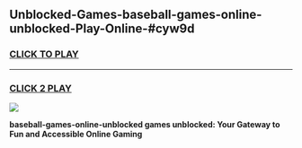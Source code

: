 
## Unblocked-Games-baseball-games-online-unblocked-Play-Online-#cyw9d
<h3>
<a href="https://premium.freeplayer.one?title=baseball-games-online-unblocked&ref=27F">CLICK TO PLAY</a></h3>
<hr>

<h3>
<a href="https://premium.freeplayer.one?title=baseball-games-online-unblocked&ref=27F">CLICK 2 PLAY</a>
  
</h3>

<a href="https://premium.freeplayer.one?title=baseball-games-online-unblocked&ref=27F"><img src="https://clearcache.store/games.png"></a>


**baseball-games-online-unblocked games unblocked: Your Gateway to Fun and Accessible Online Gaming**
